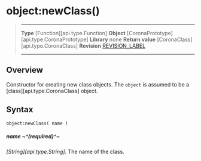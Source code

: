 # object:newClass()

> --------------------- ------------------------------------------------------------------------------------------
> __Type__              [Function][api.type.Function]
> __Object__            [CoronaPrototype][api.type.CoronaPrototype]
> __Library__           none
> __Return value__      [CoronaClass][api.type.CoronaClass]
> __Revision__          [REVISION_LABEL](REVISION_URL)
> --------------------- ------------------------------------------------------------------------------------------


## Overview

Constructor for creating new class objects. The `object` is assumed to be a [class][api.type.CoronaClass] object.

## Syntax

	object:newClass( name )

##### name ~^(required)^~
_[String][api.type.String]._ The name of the class.
